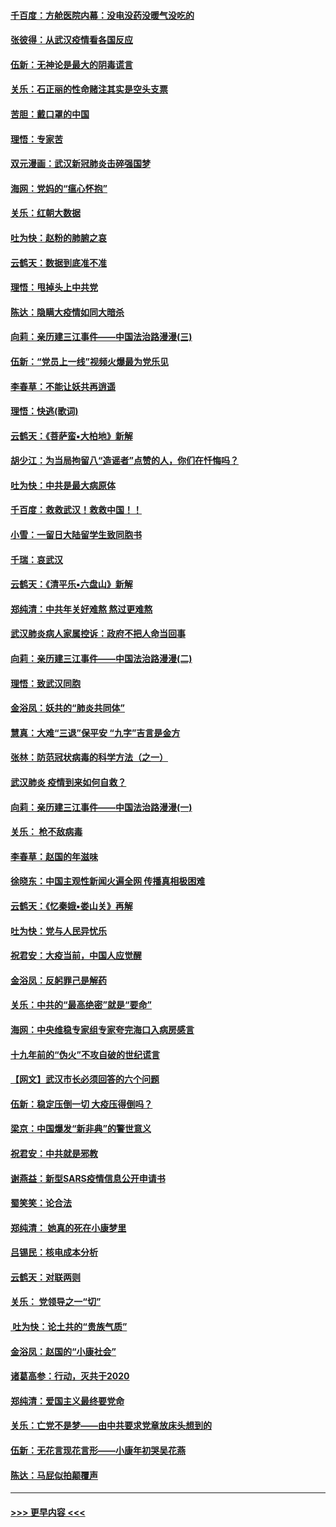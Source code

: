 #### [千百度：方舱医院内幕：没电没药没暖气没吃的](../pages/nsc993/n11850211.md?t=02071944) 
#### [张彼得：从武汉疫情看各国反应](../pages/nsc993/n11850102.md?t=02071944) 
#### [伍新：无神论是最大的阴毒谎言](../pages/nsc993/n11846129.md?t=02071944) 
#### [关乐：石正丽的性命赌注其实是空头支票](../pages/nsc993/n11846109.md?t=02071944) 
#### [苦胆：戴口罩的中国](../pages/nsc993/n11845576.md?t=02071944) 
#### [理悟：专家苦](../pages/nsc993/n11845564.md?t=02071944) 
#### [双元漫画：武汉新冠肺炎击碎强国梦](../pages/nsc993/n11843320.md?t=02071944) 
#### [海网：党妈的“瘟心怀抱”](../pages/nsc993/n11840740.md?t=02071944) 
#### [关乐：红朝大数据](../pages/nsc993/n11840675.md?t=02071944) 
#### [吐为快：赵粉的肺腑之哀](../pages/nsc993/n11840618.md?t=02071944) 
#### [云鹤天：数据到底准不准](../pages/nsc993/n11840325.md?t=02071944) 
#### [理悟：甩掉头上中共党](../pages/nsc993/n11838826.md?t=02071944) 
#### [陈达：隐瞒大疫情如同大暗杀](../pages/nsc993/n11838771.md?t=02071944) 
#### [向莉：亲历建三江事件——中国法治路漫漫(三)](../pages/nsc993/n11831825.md?t=02071944) 
#### [伍新：“党员上一线”视频火爆最为党乐见](../pages/nsc993/n11838200.md?t=02071944) 
#### [李春草：不能让妖共再逍遥](../pages/nsc993/n11838102.md?t=02071944) 
#### [理悟：快逃(歌词)](../pages/nsc993/n11838083.md?t=02071944) 
#### [云鹤天：《菩萨蛮▪大柏地》新解](../pages/nsc993/n11838059.md?t=02071944) 
#### [胡少江：为当局拘留八“造谣者”点赞的人，你们在忏悔吗？](../pages/nsc993/n11836801.md?t=02071944) 
#### [吐为快：中共是最大病原体](../pages/nsc993/n11836748.md?t=02071944) 
#### [千百度：救救武汉！救救中国！！](../pages/nsc993/n11836145.md?t=02071944) 
#### [小雪：一留日大陆留学生致同胞书](../pages/nsc993/n11834624.md?t=02071944) 
#### [千瑞：哀武汉](../pages/nsc993/n11833647.md?t=02071944) 
#### [云鹤天：《清平乐▪六盘山》新解](../pages/nsc993/n11833611.md?t=02071944) 
#### [郑纯清：中共年关好难熬 熬过更难熬](../pages/nsc993/n11833489.md?t=02071944) 
#### [武汉肺炎病人家属控诉：政府不把人命当回事](../pages/nsc993/n11833205.md?t=02071944) 
#### [向莉：亲历建三江事件——中国法治路漫漫(二)](../pages/nsc993/n11829102.md?t=02071944) 
#### [理悟：致武汉同胞](../pages/nsc993/n11831522.md?t=02071944) 
#### [金浴凤：妖共的“肺炎共同体”](../pages/nsc993/n11829448.md?t=02071944) 
#### [慧真：大难“三退”保平安 “九字”吉言是金方](../pages/nsc993/n11829501.md?t=02071944) 
#### [张林：防范冠状病毒的科学方法（之一）](../pages/nsc993/n11828618.md?t=02071944) 
#### [武汉肺炎 疫情到来如何自救？](../pages/nsc993/n11827632.md?t=02071944) 
#### [向莉：亲历建三江事件——中国法治路漫漫(一)](../pages/nsc993/n11827190.md?t=02071944) 
#### [关乐： 枪不敌病毒](../pages/nsc993/n11826746.md?t=02071944) 
#### [李春草：赵国的年滋味](../pages/nsc993/n11826321.md?t=02071944) 
#### [徐晓东：中国主观性新闻火遍全网 传播真相极困难](../pages/nsc993/n11826508.md?t=02071944) 
#### [云鹤天：《忆秦娥▪娄山关》再解](../pages/nsc993/n11824682.md?t=02071944) 
#### [吐为快：党与人民异忧乐](../pages/nsc993/n11824660.md?t=02071944) 
#### [祝君安：大疫当前，中国人应觉醒](../pages/nsc993/n11821946.md?t=02071944) 
#### [金浴凤：反躬罪己是解药](../pages/nsc993/n11820280.md?t=02071944) 
#### [关乐：中共的“最高绝密”就是“要命”](../pages/nsc993/n11816946.md?t=02071944) 
#### [海网：中央维稳专家组专家夸完海口入病房感言](../pages/nsc993/n11815138.md?t=02071944) 
#### [十九年前的“伪火”不攻自破的世纪谎言](../pages/nsc993/n11813238.md?t=02071944) 
#### [【网文】武汉市长必须回答的六个问题](../pages/nsc993/n11813848.md?t=02071944) 
#### [伍新：稳定压倒一切 大疫压得倒吗？](../pages/nsc993/n11812634.md?t=02071944) 
#### [梁京：中国爆发“新非典”的警世意义](../pages/nsc993/n11812554.md?t=02071944) 
#### [祝君安：中共就是邪教](../pages/nsc993/n11812431.md?t=02071944) 
#### [谢燕益：新型SARS疫情信息公开申请书](../pages/nsc993/n11808840.md?t=02071944) 
#### [蜀笑笑：论合法](../pages/nsc993/n11808064.md?t=02071944) 
#### [郑纯清： 她真的死在小康梦里](../pages/nsc993/n11806623.md?t=02071944) 
#### [吕锡民：核电成本分析](../pages/nsc993/n11806284.md?t=02071944) 
#### [云鹤天：对联两则](../pages/nsc993/n11805957.md?t=02071944) 
#### [关乐： 党领导之一“切”](../pages/nsc993/n11804505.md?t=02071944) 
#### [ 吐为快：论土共的“贵族气质”](../pages/nsc993/n11804490.md?t=02071944) 
#### [金浴凤：赵国的“小康社会”](../pages/nsc993/n11804452.md?t=02071944) 
#### [诸葛高参：行动，灭共于2020](../pages/nsc993/n11804120.md?t=02071944) 
#### [郑纯清：爱国主义最终要党命](../pages/nsc993/n11802197.md?t=02071944) 
#### [关乐：亡党不是梦——由中共要求党章放床头想到的](../pages/nsc993/n11802156.md?t=02071944) 
#### [伍新：无花言现花言形——小康年初哭吴花燕](../pages/nsc993/n11800044.md?t=02071944) 
#### [陈达：马屁似拍颠覆声](../pages/nsc993/n11800010.md?t=02071944) 

----
#### [ >>> 更早内容 <<< ](../indexes/nsc993-earlier.md)
